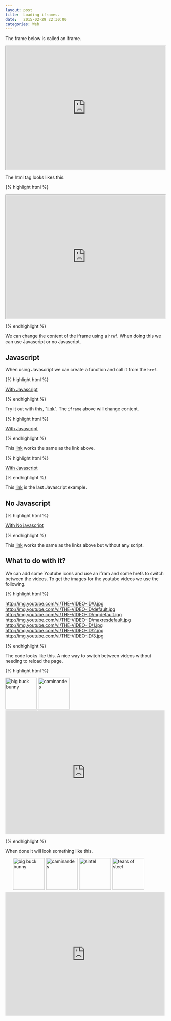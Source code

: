 ```yaml
---
layout: post
title:  Loading iframes.
date:   2015-02-29 22:30:00
categories: Web
---
```


The frame below is called an iframe.

<iframe name="iframe" id="iframe" src="http://blog.anderswik.se" width="100%" height="390"></iframe>

The html tag looks likes this.

{% highlight html %}

<iframe name="iframe" id="iframe" src="http://blog.anderswik.se" width="100%" height="390"></iframe>

{% endhighlight %}

We can change the content of the iframe using a `href`. When doing this we can use Javascript or no Javascript.

Javascript
-------------

When using Javascript we can create a function and call it from the `href`.

{% highlight html %}

<script type="text/javascript">
function newTarget(url) {;
  var el = document.getElementById('iframe');
  el.src = url;
}
</script>

<a href="javascript:newTarget('http://ascii.demonfish.org');" title="With Javascript">With Javascript</a>

{% endhighlight %}

Try it out with this, "<a href="javascript:newTarget('http://ascii.demonfish.org');" title="With Javascript">link</a>". The `iframe` above will change content.

{% highlight html %}

<script type="text/javascript">
function newTarget2(url) {;
  window.frames['iframe'].location = url;
}
</script>

<a href="javascript:newTarget2('http://qr.demonfish.org');" title="With Javascript">With Javascript</a>

{% endhighlight %}

This <a href="javascript:newTarget2('http://qr.demonfish.org');" title="With Javascript">link</a> works the same as the link above.

{% highlight html %}

<script type="text/javascript">
function newTarget3(url) {;
  window.frames['iframe'].location.replace(url);
}
</script>

<a href="javascript:newTarget3('http://myip.demonfish.org');" title="With Javascript">With Javascript</a>

{% endhighlight %}

This <a href="javascript:newTarget3('http://myip.demonfish.org');" title="With Javascript">link</a> is the last Javascript example.


No Javascript
-------------

{% highlight html %}

<a href="http://www.demonfish.org" target="iframe">With No javascript</a>

{% endhighlight %}

This <a href="http://www.demonfish.org" target="iframe">link</a> works the same as the links above but without any script.


What to do with it?
-------------

We can add some Youtube icons and use an ifram and some hrefs to switch between the videos. To get the images for the youtube videos we use the following.

{% highlight html %}

http://img.youtube.com/vi/THE-VIDEO-ID/0.jpg
http://img.youtube.com/vi/THE-VIDEO-ID/default.jpg
http://img.youtube.com/vi/THE-VIDEO-ID/mqdefault.jpg
http://img.youtube.com/vi/THE-VIDEO-ID/maxresdefault.jpg
http://img.youtube.com/vi/THE-VIDEO-ID/1.jpg
http://img.youtube.com/vi/THE-VIDEO-ID/2.jpg
http://img.youtube.com/vi/THE-VIDEO-ID/3.jpg

{% endhighlight %}

The code looks like this. A nice way to switch between videos without needing to reload the page.

{% highlight html %}

<a href="https://www.youtube.com/embed/P5yHEKqx86U" target="youtube">
<img src="http://img.youtube.com/vi/P5yHEKqx86U/default.jpg" alt="big buck bunny" height="100" width="100">
</a>

<a href="https://www.youtube.com/embed/Z4C82eyhwgU" target="youtube">
<img src="http://img.youtube.com/vi/Z4C82eyhwgU/default.jpg" alt="caminandes" height="100" width="100">
</a>

<iframe id="youtube" name="youtube" width="100%" height="390" src="https://www.youtube.com/embed/P5yHEKqx86U" frameborder="0" allowfullscreen></iframe>

{% endhighlight %}

When done it will look something like this.

<ul style="clear:both; list-style-type: none;">
  <li style="float:left; padding-bottom:5px;">
    <a href="https://www.youtube.com/embed/P5yHEKqx86U" target="youtube">
      <img src="http://img.youtube.com/vi/P5yHEKqx86U/default.jpg" alt="big buck bunny" height="100" width="100">
    </a>
  </li>
  <li style="float:left; padding-bottom:5px; padding-left:5px;">
    <a href="https://www.youtube.com/embed/Z4C82eyhwgU" target="youtube">
      <img src="http://img.youtube.com/vi/Z4C82eyhwgU/default.jpg" alt="caminandes" height="100" width="100">
    </a>
  </li>
  <li style="float:left; padding-bottom:5px; padding-left:5px;">
    <a href="https://www.youtube.com/embed/eRsGyueVLvQ" target="youtube">
      <img src="http://img.youtube.com/vi/eRsGyueVLvQ/default.jpg" alt="sintel" height="100" width="100">
    </a>
  </li>
  <li style="float:left; padding-bottom:5px; padding-left:5px;">
    <a href="https://www.youtube.com/embed/R6MlUcmOul8" target="youtube">
      <img src="http://img.youtube.com/vi/R6MlUcmOul8/default.jpg" alt="tears of steel" height="100" width="100">
    </a>
  </li>
</ul>

<iframe id="youtube" name="youtube" width="100%" height="390" src="https://www.youtube.com/embed/P5yHEKqx86U" frameborder="0" allowfullscreen></iframe>




<script type="text/javascript">
function newTarget(url) {;
  var el = document.getElementById('iframe');
  el.src = url;
}

function newTarget2(url) {;
  window.frames['iframe'].location = url;
}

function newTarget3(url) {;
  window.frames['iframe'].location.replace(url);
}
</script>



<!--
<script type="text/javascript">
/*
if ( top != self ) {
    top.location = self.location;
}
*/
</script>
-->
